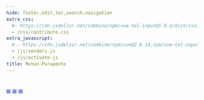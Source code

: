 ```yaml
---
hide: footer,edit,toc,search,navigation
extra_css:
  #- https://cdn.jsdelivr.net/combine/npm/vue-tel-input@5.6.2/dist/css/component.min.css,npm/vue-tel-input@5.6.2/dist/css/sprite.min.css
  - /css/contribute.css
extra_javascript:
  # - https://cdn.jsdelivr.net/combine/npm/vue@2.6.14,npm/vue-tel-input@5.6.2/dist/vue-tel-input.umd.min.js,npm/vue-resource@1.5.3/dist/vue-resource.min.js
  - /js/vendors.js
  - /js/activate.js
title: Meteo-Parapente
---
```

<h1></h1>
<script>
  const mp_form_locale = {
    locale: 'fr',
    fullname: `Nom et Prénom`,
    company: `Entreprise <small>(optionnel)</small>`,
    address: `Adresse`,
    city: `Ville`,
    country: `Pays`,
    submit: `Envoyer ►`,
    need_help: `Besoin d'aide ?`,
    email_us: `Envoyez un email à  <strong>support@meteo-parapente.com</strong>`,
    error_request: `Erreur de communication avec le serveur. Vérifiez votre connection et ressayez.`,
    error_missing_params: `<p>Erreur: Token invalide ou expiré.</p><p>Si vous avez déjà activé votre accès et reçu votre facture par email, vous pouvez ignorer ce message.</p><p>Dans le cas contraire, contactez support@meteo-parapente.com en envoyant les informations suivantes :</p>`,
    form_input_error: `Remplissez le formulaire`,
    thank_you: `Merci !`,
    access_activated: `Votre accès est activé.`,
    download_invoice: `Conservez la facture dans vos archives :`,
    invoice: `🧾 Facture`,
    enjoy: `Vous pouvez maintenant fermer cette page et aller profiter de Meteo-Parapente.`,
    might_login: `Lorsque Meteo-Parapente vous demandera de vous <i>connecter ou de rejoindre le club</i>, cliquez sur <i>Je suis déjà contributeur</i> et entrez votre code d'accès.`,
    last_step: `Une dernière étape...`,
    enter_address: `Pour activer votre code d'accès, saisissez votre adresse.`,
    address_privacy: `La législation nous impose de collecter cette information à des fins comptables. Nous n'en faisons aucun autre usage. Vous pouvez lire notre <a href="/fr/privacy/" target="_blank">politique de confidentialité</a>.`,
    wait_bank: `En attente de la banque...`,
    error_bank: `C'est étrange. La banque met trop longtemps à traiter le paiement. Contactez support@meteo-parapente.com en envoyant les informations suivantes :`,
    close: `Fermer`,
    go_to_mp: `Ouvrir Meteo-Parapente`,
    login: `Login`,
    password: `Mot de passe`,
    here_is_code: `Voici votre code. Conservez-le précieusement!`
  };
</script>
<div id="app">
  <p v-if="!ready"><img src="/img/load.gif" class="loading" alt="⏳ loading, please wait..." /></p>
</div>